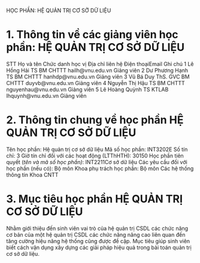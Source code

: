 HỌC PHẦN: HỆ QUẢN TRỊ CƠ SỞ DỮ LIỆU
# 1. Thông tin về các giảng viên học phần: HỆ QUẢN TRỊ CƠ SỞ DỮ LIỆU
STT Họ và tên Chức danh học vị Địa chỉ liên hệ Điện thoạiEmail Ghi chú 1 Lê Hồng Hải TS BM CHTTT hailh\@vnu.edu.vn Giảng viên 2 Dư Phương Hạnh TS BM CHTTT hanhdp\@vnu.edu.vn Giảng viên 3 Vũ Bá Duy ThS. GVC BM CHTTT duyvb\@vnu.edu.vn Giảng viên 4 Nguyễn Thị Hậu TS BM CHTTT nguyenhau\@vnu.edu.vn Giảng viên 5 Lê Hoàng Quỳnh TS KTLAB lhquynh\@vnu.edu.vn Giảng viên
# 2. Thông tin chung về học phần HỆ QUẢN TRỊ CƠ SỞ DỮ LIỆU
Tên học phần: Hệ quản trị cơ sở dữ liệu Mã số học phần: INT3202E Số tín chỉ: 3 Giờ tín chỉ đối với các hoạt động (LTThHTH): 30150 Học phần tiên quyết (*tên và mã số học phần)*: INT2211Cơ sở dữ liệu Các yêu cầu đối với học phần (nếu có): Bộ môn Khoa phụ trách học phần: Bộ môn Các hệ thống thông tin Khoa CNTT
# 3. Mục tiêu học phần HỆ QUẢN TRỊ CƠ SỞ DỮ LIỆU
Nhằm giới thiệu đến sinh viên vai trò của hệ quản trị CSDL các chức
năng cơ bản của một hệ quản trị CSDL các chức năng nâng cao liên quan
đến tăng cường hiệu năng hệ thống cũng được đề cập. Mục tiêu giúp sinh
viên biết cách vận dụng xây dựng các giải pháp hiệu quả trong bài toán
quản trị cơ sở dữ liệu.
